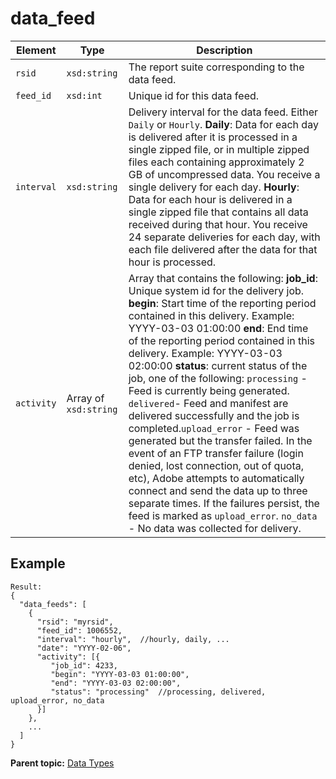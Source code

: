 # data_feed

 

|Element|Type|Description|
|-------|----|-----------|
|`rsid` |``xsd:string`` | The report suite corresponding to the data feed. |
|`feed_id` |``xsd:int`` | Unique id for this data feed. |
|`interval` |``xsd:string`` | Delivery interval for the data feed. Either `Daily` or `Hourly`. **Daily**: Data for each day is delivered after it is processed in a single zipped file, or in multiple zipped files each containing approximately 2 GB of uncompressed data. You receive a single delivery for each day. **Hourly**: Data for each hour is delivered in a single zipped file that contains all data received during that hour. You receive 24 separate deliveries for each day, with each file delivered after the data for that hour is processed. |
|`activity` |Array of `xsd:string` | Array that contains the following: **job_id**: Unique system id for the delivery job. **begin**: Start time of the reporting period contained in this delivery. Example: YYYY-03-03 01:00:00 **end**: End time of the reporting period contained in this delivery. Example: YYYY-03-03 02:00:00 **status**: current status of the job, one of the following: `processing` - Feed is currently being generated. `delivered`- Feed and manifest are delivered successfully and the job is completed.`upload_error` - Feed was generated but the transfer failed. In the event of an FTP transfer failure (login denied, lost connection, out of quota, etc), Adobe attempts to automatically connect and send the data up to three separate times. If the failures persist, the feed is marked as `upload_error`. `no_data` - No data was collected for delivery. |

## Example

```
Result:
{
  "data_feeds": [
    {
      "rsid": "myrsid",
      "feed_id": 1006552,
      "interval": "hourly",  //hourly, daily, ...
      "date": "YYYY-02-06",
      "activity": [{
         "job_id": 4233,
         "begin": "YYYY-03-03 01:00:00",
         "end": "YYYY-03-03 02:00:00",
         "status": "processing"  //processing, delivered, upload_error, no_data
      }]
    },
    ...
  ]
}

```

**Parent topic:** [Data Types](../data_types/c_data_types.md)

